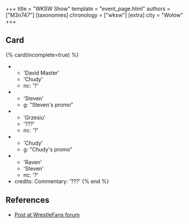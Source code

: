 +++
title = "WKSW Show"
template = "event_page.html"
authors = ["M3n747"]
[taxonomies]
chronology = ["wksw"]
[extra]
city = "Wołów"
+++

## Card

{% card(incomplete=true) %}
- - 'David Master'
  - 'Chudy'
  - nc: '?'
- - 'Steven'
  - g: "Steven's promo"
- - 'Grzesiu'
  - '???'
  - nc: '?'
- - 'Chudy'
  - g: "Chudy's promo"
- - 'Raven'
  - 'Steven'
  - nc: '?'
- credits:
    Commentary: '???'
{% end %}

## References

* [Post at WrestleFans forum](https://wrestlefans.pl/forum/viewtopic.php?f=295&t=36141)
